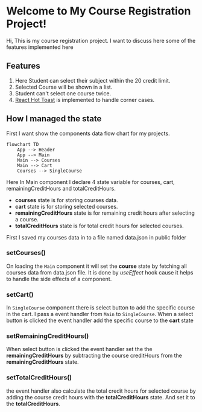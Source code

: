 # Welcome to My Course Registration Project!

Hi, This is my course registration project. I want to discuss here some of the features implemented here

## Features

1.  Here Student can select their subject within the 20 credit limit.
2.  Selected Course will be shown in a list.
3.  Student can't select one course twice.
4.  [React Hot Toast](https://react-hot-toast.com/) is implemented to handle corner cases.

## How I managed the state

First I want show the components data flow chart for my projects.

```mermaid
flowchart TD
    App --> Header
    App --> Main
    Main --> Courses
    Main --> Cart
    Courses --> SingleCourse
```

Here In Main component I declare 4 state variable for courses, cart, remainingCreditHours and totalCreditHours.

- **courses** state is for storing courses data.
- **cart** state is for storing selected courses.
- **remainingCreditHours** state is for remaining credit hours after selecting a course.
- **totalCreditHours** state is for total credit hours for selected courses.

First I saved my courses data in to a file named data.json in public folder

### setCourses()

On loading the `Main` component it will set the **course** state by fetching all courses data from data.json file. It is done by _useEffect_ hook cause it helps to handle the side effects of a component.

### setCart()

In `SingleCourse` component there is select button to add the specific course in the cart. I pass a event handler from `Main` to `SingleCourse`. When a select button is clicked the event handler add the specific course to the **cart** state

### setRemainingCreditHours()

When select button is clicked the event handler set the the **remainingCreditHours** by subtracting the course creditHours from the **remainingCreditHours** state.

### setTotalCreditHours()

the event handler also calculate the total credit hours for selected course by adding the course credit hours with the **totalCreditHours** state. And set it to the **totalCreditHours**.
